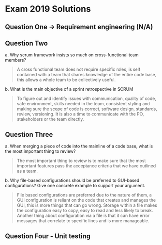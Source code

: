 # Exam 2019 Solutions

## Question One -> Requirement engineering (N/A)

## Question Two

a. Why scrum framework insists so much on cross-functional team members?

> A cross functional team does not require specific roles, is self contained with
> a team that shares knowledge of the entire code base, this allows a whole team
> to be collectively useful.

b. What is the main objective of a sprint retrospective in SCRUM

> To figure out and identify issues with communication, quality of code, safe environment,
> skills needed in the team, consistent styling and making sure the scope of code is correct, software
> design, standards, review, versioning. It is also a time to communicate with the PO, stakeholders or
> the team directly.

## Question Three

a. When merging a piece of code into the mainline of a code base, what is the most
important thing to review?

> The most important thing to review is to make sure that the most important features
> pass the acceptance criteria that we have outlined as a team.

b. Why file-based configurations should be preferred to GUI-based configurations? Give one
concrete example to support your argument.

> File based configurations are preferred due to the nature of them, a GUI configuration
> is reliant on the code that creates and manages the GUI, this is more things that
> can go wrong. Storage within a file makes the configuration easy to copy, easy to read
> and less likely to break. Another thing about configuration via a file is that it can
> have error messages that correlate to specific lines and is more manageable.

## Question Four - Unit testing


